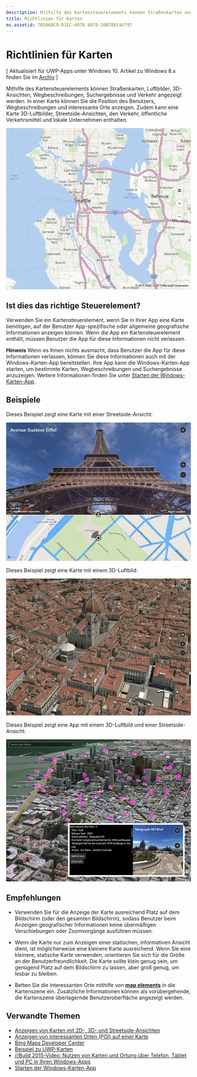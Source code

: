 ```yaml
---
Description: Mithilfe des Kartensteuerelements können Straßenkarten und Luftansichten, Wegbeschreibungen, Suchergebnisse und Verkehr angezeigt werden.
title: Richtlinien für Karten
ms.assetid: 7B5B6BC9-D1EC-4978-8876-20B78EF44797
---
```


# Richtlinien für Karten


\[ Aktualisiert für UWP-Apps unter Windows 10. Artikel zu Windows 8.x finden Sie im [Archiv](http://go.microsoft.com/fwlink/p/?linkid=619132) \]


Mithilfe des Kartensteuerelements können Straßenkarten, Luftbilder, 3D-Ansichten, Wegbeschreibungen, Suchergebnisse und Verkehr angezeigt werden. In einer Karte können Sie die Position des Benutzers, Wegbeschreibungen und interessante Orte anzeigen. Zudem kann eine Karte 3D-Luftbilder, Streetside-Ansichten, den Verkehr, öffentliche Verkehrsmittel und lokale Unternehmen enthalten.

![Beispiel für eine Karte, Basisansicht](./images/win10fa/controls-maps-basic.jpg)

## Ist dies das richtige Steuerelement?


Verwenden Sie ein Kartensteuerelement, wenn Sie in Ihrer App eine Karte benötigen, auf der Benutzer App-spezifische oder allgemeine geografische Informationen anzeigen können. Wenn die App ein Kartensteuerelement enthält, müssen Benutzer die App für diese Informationen nicht verlassen.

**Hinweis**  Wenn es Ihnen nichts ausmacht, dass Benutzer die App für diese Informationen verlassen, können Sie diese Informationen auch mit der Windows-Karten-App bereitstellen. Ihre App kann die Windows-Karten-App starten, um bestimmte Karten, Wegbeschreibungen und Suchergebnisse anzuzeigen. Weitere Informationen finden Sie unter [Starten der Windows-Karten-App](https://msdn.microsoft.com/library/windows/apps/mt228341).

## Beispiele


Dieses Beispiel zeigt eine Karte mit einer Streetside-Ansicht:

![Beispiel für die Streetside-Ansicht des Kartensteuerelements](./images/win10fa/controls-maps-streetside.jpg)

 

Dieses Beispiel zeigt eine Karte mit einem 3D-Luftbild:

![Beispiel für die 3D-Ansicht des Kartensteuerelements](./images/win10fa/controls-maps-3dview.jpg)

 

Dieses Beispiel zeigt eine App mit einem 3D-Luftbild und einer Streetside-Ansicht:

![Beispiel einer 3D-Kartenansicht mit Streetside-Ansicht](./images/win10fa/controls-maps-3dstreetview.png)


## Empfehlungen


-   Verwenden Sie für die Anzeige der Karte ausreichend Platz auf dem Bildschirm (oder den gesamten Bildschirm), sodass Benutzer beim Anzeigen geografischer Informationen keine übermäßigen Verschiebungen oder Zoomvorgänge ausführen müssen.

-   Wenn die Karte nur zum Anzeigen einer statischen, informativen Ansicht dient, ist möglicherweise eine kleinere Karte ausreichend. Wenn Sie eine kleinere, statische Karte verwenden, orientieren Sie sich für die Größe an der Benutzerfreundlichkeit. Die Karte sollte klein genug sein, um genügend Platz auf dem Bildschirm zu lassen, aber groß genug, um lesbar zu bleiben.

-   Betten Sie die interessanten Orte mithilfe von [**map elements**](https://msdn.microsoft.com/library/windows/apps/dn637034) in die Kartenszene ein. Zusätzliche Informationen können als vorübergehende, die Kartenszene überlagernde Benutzeroberfläche angezeigt werden.

## Verwandte Themen


* [Anzeigen von Karten mit 2D-, 3D- und Streetside-Ansichten](https://msdn.microsoft.com/library/windows/apps/mt219695)
* [Anzeigen von interessanten Orten (POI) auf einer Karte](https://msdn.microsoft.com/library/windows/apps/mt219696)
* [Bing Maps Developer Center](https://www.bingmapsportal.com/)
* [Beispiel zu UWP-Karten](http://go.microsoft.com/fwlink/p/?LinkId=619977)
* [//Build 2015-Video: Nutzen von Karten und Ortung über Telefon, Tablet und PC in Ihren Windows-Apps](https://channel9.msdn.com/Events/Build/2015/2-757)
* [Starten der Windows-Karten-App](https://msdn.microsoft.com/library/windows/apps/mt228341)
 

 






<!--HONumber=Mar16_HO1-->


